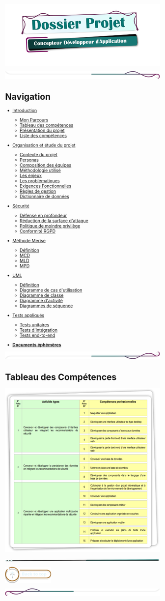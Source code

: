 ![titre_cda_main_img](./assets/img/main_cda_title.png)

![mep_top](./assets/line/border_deco_rt.png)

# Navigation

- [Introduction]()

  - [Mon Parcours](./doc/presentation_intro.md)
  - [Tableau des compétences](#tableau-des-compétences)
  - [Présentation du projet](./doc/presentation.md)
  - [Liste des compétences](./doc/liste_competences.md)

- [Organisation et étude du projet]()

  - [Contexte du projet](./doc/contexte_projet.md)
  - [Personas](./doc/personas.md)
  - [Composition des équipes](./doc/composition_equipe.md)
  - [Méthodologie utilisé](./doc/methodologie_agile.md)
  - [Les enjeux](./doc/enjeux.md)
  - [Les problématiques](./doc/problematiques.md)
  - [Exigences Fonctionnelles](./doc/exigences_focntionelles.md)
  - [Règles de gestion](./doc/regles_gestion.md)
  - [Dictionnaire de données](./doc/dictionnaire_donnees.md)

- [Sécurité]()

  - [Défense en profondeur](./doc/merise_definition.md)
  - [Réduction de la surface d'attaque](./doc/merise/mcd.md)
  - [Politique de moindre privilège](./doc/merise/mld.md)
  - [Conformité RGPD]()

- [Méthode Merise]()

  - [Définition](./doc/merise_definition.md)
  - [MCD](./doc/merise/mcd.md)
  - [MLD](./doc/merise/mld.md)
  - [MPD]()

- [UML]()

  - [Définition](./doc/merise_definition.md)
  - [Diagramme de cas d'utilisation](./doc/merise_definition.md)
  - [Diagramme de classe](./doc/merise_definition.md)
  - [Diagramme d'activité](./doc/merise_definition.md)
  - [Diagrammes de séquence](./doc/merise_definition.md)

- [Tests appliqués]()

  - [Tests unitaires](./doc/)
  - [Tests d'intégration]()
  - [Tests end-to-end]()

- [**Documents éphémères**](./doc/tools_dev.md)

![mep_top](./assets/line/border_deco_rb.png)

# Tableau des Compétences

![CDA_Tableau](assets/img/COMPET.png)

![mep_top](./assets/line/line-teal-point_r.png)

<!-- ![mep_top](./assets/line/line-teal-point_r.png) -->

<a href="#navigation"> <img src="assets/button/back_to_top.png" alt="Back to top" style="width: 150px; height: auto;"></a>

![border](assets/line/border_deco_l.png)
